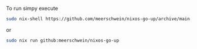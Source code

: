 To run simpy execute

```bash
sudo nix-shell https://github.com/meerschwein/nixos-go-up/archive/main.tar.gz
```

or 

```bash
sudo nix run github:meerschwein/nixos-go-up
```